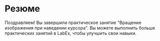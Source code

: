 # Резюме

Поздравляем! Вы завершили практическое занятие "Вращение изображения при наведении курсора". Вы можете выполнить больше практических занятий в LabEx, чтобы улучшить свои навыки.

